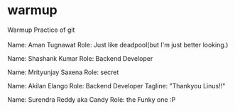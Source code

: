 # warmup
Warmup Practice of git<br>
<br>
Name: Aman Tugnawat
Role: Just like deadpool(but I'm just better looking.)

Name: Shashank Kumar
Role: Backend Developer

Name: Mrityunjay Saxena
Role: secret

Name: Akilan Elango
Role: Backend Developer
Tagline: "Thankyou Linus!!"

Name: Surendra Reddy aka Candy
Role: the Funky one :P
